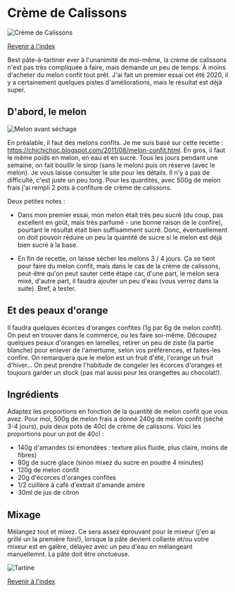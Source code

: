 # Crème de Calissons

![Crème de Calissons](./images/creme-calisson.jpg)

[Revenir à l'index](../README.md)

Best pâte-à-tartiner ever à l'unanimité de moi-même, la crème de calissons n'est pas très compliquée à faire, mais demande un peu de temps. À moins d'acheter du melon confit tout prêt. J'ai fait un premier essai cet été 2020, il y a certainement quelques pistes d'améliorations, mais le résultat est déjà super.

## D'abord, le melon

![Melon avant séchage](./images/melons-confits.jpg)

En préalable, il faut des melons confits. Je me suis basé sur cette recette : https://chichichoc.blogspot.com/2011/08/melon-confit.html. En gros, il faut le même poids en melon, en eau et en sucre. Tous les jours pendant une semaine, on fait bouillir le sirop (sans le melon) puis on réserve (avec le melon). Je vous laisse consulter le site pour les détails. Il n'y a pas de difficulté, c'est juste un peu long. Pour les quantités, avec 500g de melon frais j'ai rempli 2 pots à confiture de crème de calissons.

Deux petites notes :

- Dans mon premier essai, mon melon était très peu sucré (du coup, pas excellent en goût, mais très parfumé - une bonne raison de le confire), pourtant le résultat était bien suffisamment sucré. Donc, éventuellement on doit pouvoir réduire un peu la quantité de sucre si le melon est déjà bien sucré à la base.

- En fin de recette, on laisse sécher les melons 3 / 4 jours. Ça se tient pour faire du melon confit, mais dans le cas de la crème de calissons, peut-être qu'on peut sauter cette étape car, d'une part, le melon sera mixé, d'autre part, il faudra ajouter un peu d'eau (vous verrez dans la suite). Bref, à tester.

## Et des peaux d'orange

Il faudra quelques écorces d'oranges confites (1g par 6g de melon confit). On peut en trouver dans le commerce, ou les faire soi-même. Découpez quelques peaux d'oranges en lamelles, retirer un peu de ziste (la partie blanche) pour enlever de l'amertume, selon vos préférences, et faites-les confire. On remarquera que le melon est un fruit d'été, l'orange un fruit d'hiver... On peut prendre l'habitude de congeler les écorces d'oranges et toujours garder un stock (pas mal aussi pour les orangettes au chocolat!).

## Ingrédients

Adaptez les proportions en fonction de la quantité de melon confit que vous avez. Pour moi, 500g de melon frais a donné 240g de melon confit (séché 3-4 jours), puis deux pots de 40cl de crème de calissons. Voici les proportions pour un pot de 40cl :

- 140g d'amandes (si émondées : texture plus fluide, plus claire, moins de fibres)
- 80g de sucre glace (sinon mixez du sucre en poudre 4 minutes)
- 120g de melon confit
- 20g d'écorces d'oranges confites
- 1/2 cuillère à café d'extrait d'amande amère
- 30ml de jus de citron

## Mixage

Mélangez tout et mixez. Ce sera assez éprouvant pour le mixeur (j'en ai grillé un la première fois!), lorsque la pâte devient collante et/ou votre mixeur est en galère, délayez avec un peu d'eau en mélangeant manuellemnt. La pâte doit être onctueuse.

![Tartine](./images/creme-calisson-2.jpg)

[Revenir à l'index](../README.md)
